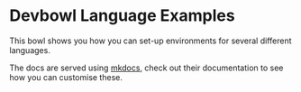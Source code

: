 # Devbowl Language Examples

This bowl shows you how you can set-up environments for several different languages.

The docs are served using [mkdocs](http://www.mkdocs.org/), check out their documentation to see how you can customise these.
